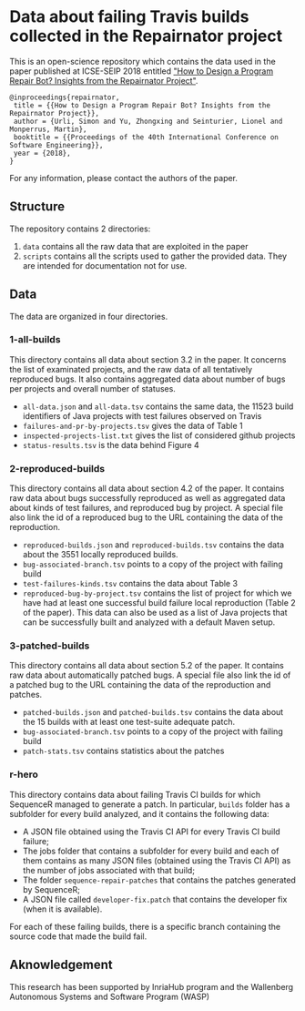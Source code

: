 # Data about failing Travis builds collected in the Repairnator project

This is an open-science repository which contains the data used in the paper published at ICSE-SEIP 2018 entitled ["How to Design a Program Repair Bot? Insights from the Repairnator Project"](https://hal.inria.fr/hal-01691496/document).

```
@inproceedings{repairnator,
 title = {{How to Design a Program Repair Bot? Insights from the Repairnator Project}},
 author = {Urli, Simon and Yu, Zhongxing and Seinturier, Lionel and Monperrus, Martin},
 booktitle = {{Proceedings of the 40th International Conference on Software Engineering}},
 year = {2018},
}
```

For any information, please contact the authors of the paper.

## Structure

The repository contains 2 directories:

1. `data` contains all the raw data that are exploited in the paper
2. `scripts` contains all the scripts used to gather the provided data. They are intended for documentation not for use.

## Data

The data are organized in four directories.

 
### 1-all-builds

This directory contains all data about section 3.2 in the paper. 
It concerns the list of examinated projects, and the raw data of all tentatively reproduced bugs. 
It also contains aggregated data about number of bugs per projects and overall number of statuses. 

* `all-data.json` and `all-data.tsv` contains the same data, the 11523 build identifiers of Java projects with test failures observed on Travis
* `failures-and-pr-by-projects.tsv` gives the data of Table 1
* `inspected-projects-list.txt` gives the list of considered github projects
* `status-results.tsv` is the data behind Figure 4


### 2-reproduced-builds

This directory contains all data about section 4.2 of the paper.
It contains raw data about bugs successfully reproduced as well as aggregated data about kinds of test failures, and reproduced bug by project.
A special file also link the id of a reproduced bug to the URL containing the data of the reproduction.

* `reproduced-builds.json` and `reproduced-builds.tsv` contains the data about the 3551 locally reproduced builds.
* `bug-associated-branch.tsv` points to a copy of the project with failing build
* `test-failures-kinds.tsv` contains the data about Table 3
* `reproduced-bug-by-project.tsv` contains the list of project for which we have had at least one successful build failure local reproduction (Table 2 of the paper). This data can also be used as a list of Java projects that can be successfully built and analyzed with a default Maven setup.

### 3-patched-builds

This directory contains all data about section 5.2 of the paper. 
It contains raw data about automatically patched bugs.
A special file also link the id of a patched bug to the URL containing the data of the reproduction and patches.

* `patched-builds.json` and `patched-builds.tsv` contains the data about the 15 builds with at least one test-suite adequate patch.
* `bug-associated-branch.tsv` points to a copy of the project with failing build
* `patch-stats.tsv` contains statistics about the patches

### r-hero

This directory contains data about failing Travis CI builds for which SequenceR managed to generate a patch. In particular, `builds` folder has a subfolder for every build analyzed, and it contains the following data:

- A JSON file obtained using the Travis CI API for every Travis CI build failure;
- The jobs folder that contains a subfolder for every build and each of them contains as many JSON files (obtained using the Travis CI API) as the number of jobs associated with that build;
- The folder `sequence-repair-patches` that contains the patches generated by SequenceR;
- A JSON file called `developer-fix.patch` that contains the developer fix (when it is available).

For each of these failing builds, there is a specific branch containing the source code that made the build fail.

## Aknowledgement

This research has been supported by InriaHub program and the Wallenberg Autonomous Systems and Software Program (WASP)
